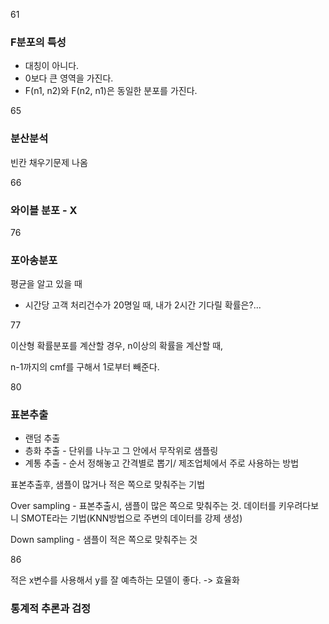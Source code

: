 61

### F분포의 특성

- 대칭이 아니다.
- 0보다 큰 영역을 가진다.
- F(n1, n2)와 F(n2, n1)은 동일한 분포를 가진다.



65

### 분산분석

빈칸 채우기문제 나옴



66

### 와이블 분포 - X



76

### 포아송분포

평균을 알고 있을 때

- 시간당 고객 처리건수가 20명일 때, 내가 2시간 기다릴 확률은?...



77

이산형 확률분포를 계산할 경우, n이상의 확률을 계산할 때,

n-1까지의 cmf를 구해서 1로부터 빼준다.



80

### 표본추출

- 랜덤 추출
- 층화 추출 - 단위를 나누고 그 안에서 무작위로 샘플링
- 계통 추출 - 순서 정해놓고 간격별로 뽑기/ 제조업체에서 주로 사용하는 방법

표본추출후, 샘플이 많거나 적은 쪽으로 맞춰주는 기법

Over sampling - 표본추출시, 샘플이 많은 쪽으로 맞춰주는 것. 데이터를 키우려다보니 SMOTE라는 기법(KNN방법으로 주변의 데이터를 강제 생성)

Down sampling - 샘플이 적은 쪽으로 맞춰주는 것



86

적은 x변수를 사용해서 y를 잘 예측하는 모델이 좋다. -> 효율화

### 통계적 추론과 검정



